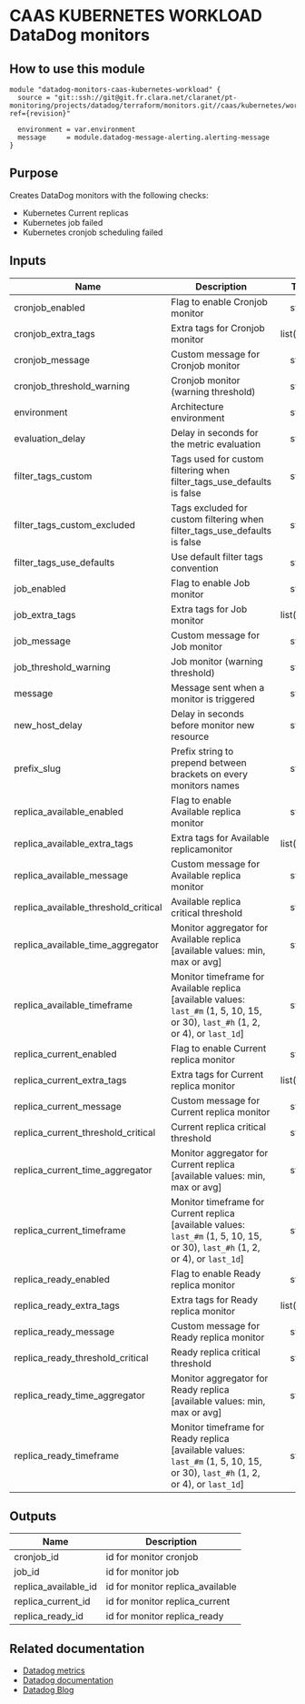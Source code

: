 # CAAS KUBERNETES WORKLOAD DataDog monitors

## How to use this module

```
module "datadog-monitors-caas-kubernetes-workload" {
  source = "git::ssh://git@git.fr.clara.net/claranet/pt-monitoring/projects/datadog/terraform/monitors.git//caas/kubernetes/workload?ref={revision}"

  environment = var.environment
  message     = module.datadog-message-alerting.alerting-message
}

```

## Purpose

Creates DataDog monitors with the following checks:

- Kubernetes Current replicas
- Kubernetes job failed
- Kubernetes cronjob scheduling failed

## Inputs

| Name | Description | Type | Default | Required |
|------|-------------|:----:|:-----:|:-----:|
| cronjob\_enabled | Flag to enable Cronjob monitor | string | `"true"` | no |
| cronjob\_extra\_tags | Extra tags for Cronjob monitor | list(string) | `[]` | no |
| cronjob\_message | Custom message for Cronjob monitor | string | `""` | no |
| cronjob\_threshold\_warning | Cronjob monitor (warning threshold) | string | `"3"` | no |
| environment | Architecture environment | string | n/a | yes |
| evaluation\_delay | Delay in seconds for the metric evaluation | string | `"15"` | no |
| filter\_tags\_custom | Tags used for custom filtering when filter_tags_use_defaults is false | string | `"*"` | no |
| filter\_tags\_custom\_excluded | Tags excluded for custom filtering when filter_tags_use_defaults is false | string | `""` | no |
| filter\_tags\_use\_defaults | Use default filter tags convention | string | `"true"` | no |
| job\_enabled | Flag to enable Job monitor | string | `"true"` | no |
| job\_extra\_tags | Extra tags for Job monitor | list(string) | `[]` | no |
| job\_message | Custom message for Job monitor | string | `""` | no |
| job\_threshold\_warning | Job monitor (warning threshold) | string | `"3"` | no |
| message | Message sent when a monitor is triggered | string | n/a | yes |
| new\_host\_delay | Delay in seconds before monitor new resource | string | `"300"` | no |
| prefix\_slug | Prefix string to prepend between brackets on every monitors names | string | `""` | no |
| replica\_available\_enabled | Flag to enable Available replica monitor | string | `"true"` | no |
| replica\_available\_extra\_tags | Extra tags for Available replicamonitor | list(string) | `[]` | no |
| replica\_available\_message | Custom message for Available replica monitor | string | `""` | no |
| replica\_available\_threshold\_critical | Available replica critical threshold | string | `"1"` | no |
| replica\_available\_time\_aggregator | Monitor aggregator for Available replica [available values: min, max or avg] | string | `"max"` | no |
| replica\_available\_timeframe | Monitor timeframe for Available replica [available values: `last_#m` (1, 5, 10, 15, or 30), `last_#h` (1, 2, or 4), or `last_1d`] | string | `"last_15m"` | no |
| replica\_current\_enabled | Flag to enable Current replica monitor | string | `"true"` | no |
| replica\_current\_extra\_tags | Extra tags for Current replica monitor | list(string) | `[]` | no |
| replica\_current\_message | Custom message for Current replica monitor | string | `""` | no |
| replica\_current\_threshold\_critical | Current replica critical threshold | string | `"1"` | no |
| replica\_current\_time\_aggregator | Monitor aggregator for Current replica [available values: min, max or avg] | string | `"max"` | no |
| replica\_current\_timeframe | Monitor timeframe for Current replica [available values: `last_#m` (1, 5, 10, 15, or 30), `last_#h` (1, 2, or 4), or `last_1d`] | string | `"last_15m"` | no |
| replica\_ready\_enabled | Flag to enable Ready replica monitor | string | `"true"` | no |
| replica\_ready\_extra\_tags | Extra tags for Ready replica monitor | list(string) | `[]` | no |
| replica\_ready\_message | Custom message for Ready replica monitor | string | `""` | no |
| replica\_ready\_threshold\_critical | Ready replica critical threshold | string | `"1"` | no |
| replica\_ready\_time\_aggregator | Monitor aggregator for Ready replica [available values: min, max or avg] | string | `"max"` | no |
| replica\_ready\_timeframe | Monitor timeframe for Ready replica [available values: `last_#m` (1, 5, 10, 15, or 30), `last_#h` (1, 2, or 4), or `last_1d`] | string | `"last_5m"` | no |

## Outputs

| Name | Description |
|------|-------------|
| cronjob\_id | id for monitor cronjob |
| job\_id | id for monitor job |
| replica\_available\_id | id for monitor replica_available |
| replica\_current\_id | id for monitor replica_current |
| replica\_ready\_id | id for monitor replica_ready |

## Related documentation

* [Datadog metrics](https://docs.datadoghq.com/agent/kubernetes/metrics/)
* [Datadog documentation](https://docs.datadoghq.com/integrations/kubernetes/)
* [Datadog Blog](https://www.datadoghq.com/blog/monitor-kubernetes-docker/)
